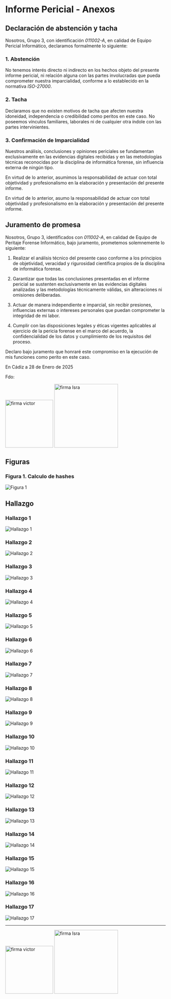 # Informe Pericial - Anexos

## Declaración de abstención y tacha

Nosotros, Grupo 3, con identificación _011002-A_, en calidad de Equipo Pericial Informático, declaramos formalmente lo siguiente:

### 1. Abstención

No tenemos interés directo ni indirecto en los hechos objeto del presente informe pericial, ni relación alguna con las partes involucradas que pueda comprometer nuestra imparcialidad, conforme a lo establecido en la normativa _ISO-27000_.

### 2. Tacha

Declaramos que no existen motivos de tacha que afecten nuestra idoneidad, independencia o credibilidad como peritos en este caso. No poseemos vínculos familiares, laborales ni de cualquier otra índole con las partes intervinientes.

### 3. Confirmación de Imparcialidad

Nuestros análisis, conclusiones y opiniones periciales se fundamentan exclusivamente en las evidencias digitales recibidas y en las metodologías técnicas reconocidas por la disciplina de informática forense, sin influencia externa de ningún tipo.

En virtud de lo anterior, asumimos la responsabilidad de actuar con total objetividad y profesionalismo en la elaboración y presentación del presente informe.

En virtud de lo anterior, asumo la responsabilidad de actuar con total objetividad y profesionalismo en la elaboración y presentación del presente informe.

## Juramento de promesa

Nosotros, Grupo 3, identificados con _011002-A_, en calidad de Equipo de Peritaje Forense Informático, bajo juramento, prometemos solemnemente lo siguiente:

1. Realizar el análisis técnico del presente caso conforme a los principios de objetividad, veracidad y rigurosidad científica propios de la disciplina de informática forense.

2. Garantizar que todas las conclusiones presentadas en el informe pericial se sustenten exclusivamente en las evidencias digitales analizadas y las metodologías técnicamente válidas, sin alteraciones ni omisiones deliberadas.

3. Actuar de manera independiente e imparcial, sin recibir presiones, influencias externas o intereses personales que puedan comprometer la integridad de mi labor.

4. Cumplir con las disposiciones legales y éticas vigentes aplicables al ejercicio de la pericia forense en el marco del acuerdo, la confidencialidad de los datos y cumplimiento de los requisitos del proceso.

Declaro bajo juramento que honraré este compromiso en la ejecución de mis funciones como perito en este caso.

En Cádiz a 28 de Enero de 2025

Fdo:

<img src="img/Firma%20Victor.png" alt="firma victor" width="150"/>
<img src="img/firma_Israel.png" alt="firma Isra" width="200"/>

## Figuras

### Figura 1. Calculo de hashes

![Figura 1](img/Figura%201.jpg)

## Hallazgo

### Hallazgo 1

![Hallazgo 1](img/Hallazgos/Hallazgo%201.png)

### Hallazgo 2

![Hallazgo 2](img/Hallazgos/Hallazgo%202.png)

### Hallazgo 3

![Hallazgo 3](img/Hallazgos/Hallazgo%203.png)

### Hallazgo 4

![Hallazgo 4](img/Hallazgos/Hallazgo%204.png)

### Hallazgo 5

![Hallazgo 5](img/Hallazgos/Hallazgo%205.png)

### Hallazgo 6

![Hallazgo 6](img/Hallazgos/Hallazgo%206.png)

### Hallazgo 7

![Hallazgo 7](img/Hallazgos/Hallazgo%207.png)

### Hallazgo 8

![Hallazgo 8](img/Hallazgos/Hallazgo%208.png)

### Hallazgo 9

![Hallazgo 9](img/Hallazgos/Hallazgo%209.png)

### Hallazgo 10

![Hallazgo 10](img/Hallazgos/Hallazgo%2010.png)

### Hallazgo 11

![Hallazgo 11](img/Hallazgos/Hallazgo%2011.png)

### Hallazgo 12

![Hallazgo 12](img/Hallazgos/Hallazgo%2012.png)

### Hallazgo 13

![Hallazgo 13](img/Hallazgos/Hallazgo%2013.png)

### Hallazgo 14

![Hallazgo 14](img/Hallazgos/Hallazgo%2014.png)

### Hallazgo 15

![Hallazgo 15](img/Hallazgos/Hallazgo%2015.png)

### Hallazgo 16

![Hallazgo 16](img/Hallazgos/Hallazgo%2016.png)

### Hallazgo 17

![Hallazgo 17](img/Hallazgos/Hallazgo%2017.png)

---

<img src="img/Firma%20Victor.png" alt="firma victor" width="150"/>
<img src="img/firma_Israel.png" alt="firma Isra" width="200"/>
